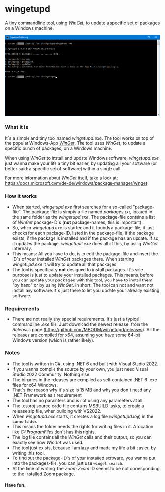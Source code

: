 # wingetupd
A tiny commandline tool, using [_WinGet_](https://docs.microsoft.com/de-de/windows/package-manager/winget), to update a specific set of packages on a Windows machine.

![wingetupd.exe](screenshot.png)

### What it is
It´s a simple and tiny tool named _wingetupd.exe_. The tool works on top of the popular Windows-App [_WinGet_](https://docs.microsoft.com/de-de/windows/package-manager/winget). The tool uses _WinGet_, to update a specific bunch of packages, on a Windows machine.

When using _WinGet_ to install and update Windows software, _wingetupd.exe_ just wanna make your life a tiny bit easier, by updating all your software (or better said: a specific set of software) within a single call.

For more information about _WinGet_ itself, take a look at: https://docs.microsoft.com/de-de/windows/package-manager/winget

### How it works
- When started, _wingetupd.exe_ first searches for a so-called "package-file". The package-file is simply a file named _packages.txt_, located in the same folder as the _wingetupd.exe_. The package-file contains a list of _WinGet_ package-ID´s (__not__ package-names, this is important).
- So, when _wingetupd.exe_ is started and it founds a package-file, it just checks for each package-ID, listed in the package-file, if the package exists, if the package is installed and if the package has an update. If so, it updates the package. _wingetupd.exe_ does all of this, by using _WinGet_ internally.
- This means: All you have to do, is to edit the package-file and insert the ID´s of your installed _WinGet_ packages there. When starting _wingetupd.exe_ it will try to update all that packages.
- The tool is specifically __not__ designed to install packages. It´s sole purpose is just to update your installed packages. This means, before you can update your packages with this tool, you have to install them "by hand" or by using _WinGet_. In short: The tool can not and want not install any software. It´s just there to let you update your already existing software.

### Requirements
- There are not really any special requirements. It´s just a typical commandline _.exe_ file. Just download the newest release, from the _Releases_ page (https://github.com/MBODM/wingetupd/releases). All the releases are compiled for x64, assuming you have some 64-bit Windows version (which is rather likely).

### Notes
- The tool is written in C#, using .NET 6 and built with Visual Studio 2022.
- If you wanna compile the source by your own, you just need Visual Studio 2022 Community. Nothing else.
- The binaries in the releases are compiled as self-contained .NET 6 .exe files for x64 Windows.
- That´s the reason why it´s size is 15 MB and why you don´t need any .NET Framework as a requirement.
- The tool has no paramters and is not using any parameters at all.
- The .csproj source code file contains MSBUILD tasks, to create a release zip file, when building with VS2022.
- When _wingetupd.exe_ starts, it creates a log file (_wingetupd.log_) in the same folder.
- This means the folder needs the rights for writing files in it. A location like _C:\ProgramFiles_ don´t has this rights.
- The log file contains all the _WinGet_ calls and their output, so you can exactly see how _WinGet_ was used.
- The tool just exists, because i am lazy and made my life a bit easier, by writing this tool.
- To find out the package-ID´s of your installed software, you wanna put into the packages-file, you can just use `winget search`.
- At the time of writing, the _Zoom.Zoom_ ID seems to be not corresponding to the installed Zoom package.

#### Have fun.
